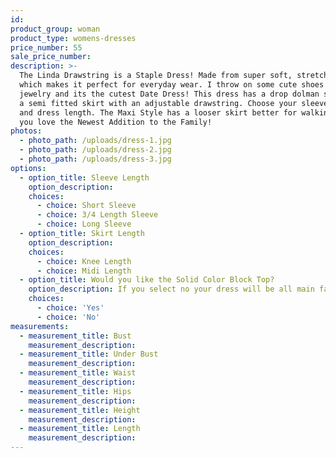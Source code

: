 ```yaml
---
id:
product_group: woman
product_type: womens-dresses
price_number: 55
sale_price_number:
description: >-
  The Linda Drawstring is a Staple Dress! Made from super soft, stretchy fabric
  which makes it perfect for everyday wear. I throw on some cute shoes and
  jewelry and its the cutest Date Dress! This dress has a drop dolman sleeve and
  a semi fitted skirt with an adjustable drawstring. Choose your sleeve length
  and dress length. The Maxi Style has a looser skirt better for walking. I hope
  you love the Newest Addition to the Family!
photos:
  - photo_path: /uploads/dress-1.jpg
  - photo_path: /uploads/dress-2.jpg
  - photo_path: /uploads/dress-3.jpg
options:
  - option_title: Sleeve Length
    option_description:
    choices:
      - choice: Short Sleeve
      - choice: 3/4 Length Sleeve
      - choice: Long Sleeve
  - option_title: Skirt Length
    option_description:
    choices:
      - choice: Knee Length
      - choice: Midi Length
  - option_title: Would you like the Solid Color Block Top?
    option_description: If you select no your dress will be all main fabric
    choices:
      - choice: 'Yes'
      - choice: 'No'
measurements:
  - measurement_title: Bust
    measurement_description:
  - measurement_title: Under Bust
    measurement_description:
  - measurement_title: Waist
    measurement_description:
  - measurement_title: Hips
    measurement_description:
  - measurement_title: Height
    measurement_description:
  - measurement_title: Length
    measurement_description:
---
```

